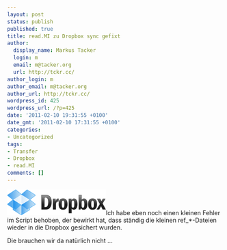 ```yaml
---
layout: post
status: publish
published: true
title: read.MI zu Dropbox sync gefixt
author:
  display_name: Markus Tacker
  login: m
  email: m@tacker.org
  url: http://tckr.cc/
author_login: m
author_email: m@tacker.org
author_url: http://tckr.cc/
wordpress_id: 425
wordpress_url: /?p=425
date: '2011-02-10 19:31:55 +0100'
date_gmt: '2011-02-10 17:31:55 +0100'
categories:
- Uncategorized
tags:
- Transfer
- Dropbox
- read.MI
comments: []
---
```

<p><a href="http://db.tt/NYepoPI"><img class="alignright size-full wp-image-553" title="Dropbox" src="/uploads/2011/05/logo.png" alt="Dropbox Logo" width="231" height="60" /></a>Ich habe eben noch einen kleinen Fehler im Script behoben, der bewirkt hat, dass ständig die kleinen ref_*-Dateien wieder in die Dropbox gesichert wurden.</p>
<p>Die brauchen wir da natürlich nicht ...</p>

